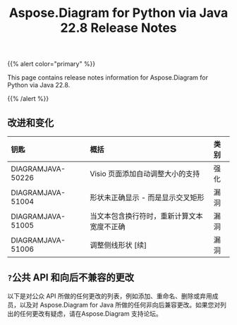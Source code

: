 ﻿---
title: Aspose.Diagram for Python via Java 22.8 Release Notes
type: docs
weight: 20
url: /zh/java/aspose-diagram-for-python-via-java-22-8-release-notes/
---
{{% alert color="primary" %}}

This page contains release notes information for Aspose.Diagram for Python via Java 22.8.

{{% /alert %}}
## **改进和变化**  ##

|**钥匙**|**概括**|**类别**|
|:- |:- |:- |
|DIAGRAMJAVA-50226|Visio 页面添加自动调整大小的支持|强化|
|DIAGRAMJAVA-51004|形状未正确显示 - 而是显示交叉矩形|漏洞|
|DIAGRAMJAVA-51005|当文本包含换行符时，重新计算文本宽度不正确|漏洞|
|DIAGRAMJAVA-51006|调整侧线形状 [续]|漏洞|

## `?`**公共 API 和向后不兼容的更改**
以下是对公众 API 所做的任何更改的列表，例如添加、重命名、删除或弃用成员，以及对 Aspose.Diagram for Java 所做的任何非向后兼容更改。如果您对列出的任何更改有疑虑，请在Aspose.Diagram 支持论坛。

